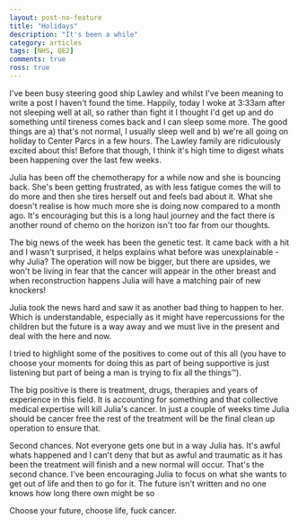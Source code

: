 ```yaml
---
layout: post-no-feature
title: "Holidays"
description: "It's been a while"
category: articles
tags: [NHS, QE2]
comments: true
ross: true
---
```


I've been busy steering good ship Lawley and whilst I've been meaning to write a post I haven't found the time.  Happily, today I woke at 3:33am after not sleeping well at all, so rather than fight it I thought I'd get up and do something until tireness comes back and I can sleep some more.  The good things are a) that's not normal, I usually sleep well and b) we're all going on holiday to Center Parcs in a few hours. The Lawley family are ridiculously excited about this! Before that though, I think it's high time to digest whats been happening over the last few weeks.

Julia has been off the chemotherapy for a while now and she is bouncing back.  She's been getting frustrated, as with less fatigue comes the will to do more and then she tires herself out and feels bad about it. What she doesn't realise is how much more she is doing now compared to a month ago. It's encouraging but this is a long haul journey and the fact there is another round of chemo on the horizon isn't too far from our thoughts.

The big news of the week has been the genetic test. It came back with a hit and I wasn't surprised, it helps explains what before was unexplainable - why Julia? The operation will now be bigger, but there are upsides, we won't be living in fear that the cancer will appear in the other breast and when reconstruction happens Julia will have a matching pair of new knockers!

Julia took the news hard and saw it as another bad thing to happen to her. Which is understandable, especially as it might have repercussions for the children but the future is a way away and we must live in the present and deal with the here and now.

I tried to highlight some of the positives to come out of this all (you have to choose your moments for doing this as part of being supportive is just listening but part of being a man is trying to fix all the things™).

The big positive is there is treatment, drugs, therapies and years of experience in this field. It is accounting for something and that collective medical expertise will kill Julia's cancer.  In just a couple of weeks time Julia should be cancer free the rest of the treatment will be the final clean up operation to ensure that.

Second chances. Not everyone gets one but in a way Julia has. It's awful whats happened and I can't deny that but as awful and traumatic as it has been the treatment will finish and a new normal will occur. That's the second chance.  I've been encouraging Julia to focus on what she wants to get out of life and then to go for it.  The future isn't written and no one knows how long there own might be so

Choose your future, choose life, fuck cancer.
